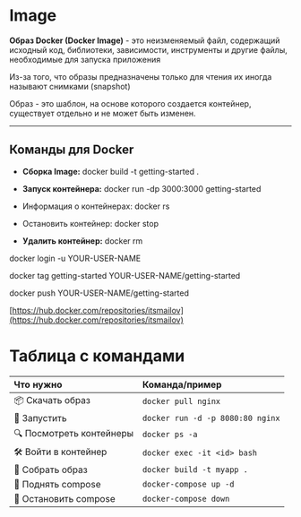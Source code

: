 # Image

**Образ Docker (Docker Image)** - это неизменяемый файл, содержащий исходный код, библиотеки, зависимости, инструменты и другие файлы, необходимые для запуска приложения

Из-за того, что образы предназначены только для чтения их иногда называют снимками (snapshot)

Образ - это шаблон, на основе которого создается контейнер, существует отдельно и не может быть изменен.

---

## Команды для Docker

- **Сборка Image:** docker build -t getting-started .
    
- **Запуск контейнера:** docker run -dp 3000:3000 getting-started
    
- Информация о контейнерах: docker rs
    
- Остановить контейнер: docker stop
    
- **Удалить контейнер:** docker rm
    

docker login -u YOUR-USER-NAME

docker tag getting-started YOUR-USER-NAME/getting-started

docker push YOUR-USER-NAME/getting-started

[https://hub.docker.com/repositories/itsmailov](https://hub.docker.com/repositories/itsmailov)

# Таблица с командами 

| Что нужно                | Команда/пример                   |
| :----------------------- | :------------------------------- |
| 📦 Скачать образ         | `docker pull nginx`              |
| 🚀 Запустить             | `docker run -d -p 8080:80 nginx` |
| 🔍 Посмотреть контейнеры | `docker ps -a`                   |
| 🛠️ Войти в контейнер    | `docker exec -it <id> bash`      |
| 🧱 Собрать образ         | `docker build -t myapp .`        |
| 🔄 Поднять compose       | `docker-compose up -d`           |
| 🧹 Остановить compose    | `docker-compose down`            |
